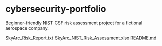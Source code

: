 # cybersecurity-portfolio
 Beginner-friendly NIST CSF risk assessment project for a fictional aerospace company.

[SkyArc_Risk_Report.txt](https://github.com/user-attachments/files/20464711/SkyArc_Risk_Report.txt)
[SkyArc_NIST_Risk_Assessment.xlsx](https://github.com/user-attachments/files/20464714/SkyArc_NIST_Risk_Assessment.xlsx)
[README.md](https://github.com/user-attachments/files/20464844/README.md)
